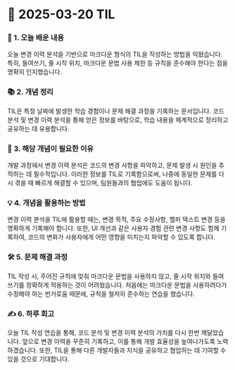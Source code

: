 # 📅 2025-03-20 TIL

### 📖 1. 오늘 배운 내용
오늘 변경 이력 분석을 기반으로 마크다운 형식의 TIL을 작성하는 방법을 익혔습니다. 특히, 들여쓰기, 줄 시작 위치, 마크다운 문법 사용 제한 등 규칙을 준수해야 한다는 점을 명확히 인지했습니다.

### 📚 2. 개념 정리
TIL은 특정 날짜에 발생한 학습 경험이나 문제 해결 과정을 기록하는 문서입니다. 코드 분석 및 변경 이력 분석을 통해 얻은 정보를 바탕으로, 학습 내용을 체계적으로 정리하고 공유하는 데 유용합니다.

### 🤔 3. 해당 개념이 필요한 이유
개발 과정에서 변경 이력 분석은 코드의 변경 사항을 파악하고, 문제 발생 시 원인을 추적하는 데 필수적입니다. 이러한 정보를 TIL로 기록함으로써, 나중에 동일한 문제를 다시 겪을 때 빠르게 해결할 수 있으며, 팀원들과의 협업에도 도움이 됩니다.

### 💡 4. 개념을 활용하는 방법
변경 이력 분석을 TIL에 활용할 때는, 변경 목적, 주요 수정사항, 헬퍼 텍스트 변경 등을 명확하게 기록해야 합니다. 또한, UI 개선과 같은 사용자 경험 관련 변경 사항도 함께 기록하여, 코드의 변화가 사용자에게 어떤 영향을 미치는지 파악할 수 있도록 합니다.

### 🛠️ 5. 문제 해결 과정
TIL 작성 시, 주어진 규칙에 맞춰 마크다운 문법을 사용하지 않고, 줄 시작 위치와 들여쓰기를 정확하게 적용하는 것이 어려웠습니다. 처음에는 마크다운 문법을 사용하려다가 수정해야 하는 번거로움 때문에, 규칙을 철저히 준수하는 연습을 했습니다.

### ✍️ 6. 하루 회고
오늘 TIL 작성 연습을 통해, 코드 분석 및 변경 이력 분석의 가치를 다시 한번 깨달았습니다. 앞으로 변경 이력을 꾸준히 기록하고, 이를 통해 개발 효율성을 높여나가도록 노력하겠습니다. 또한, TIL을 통해 다른 개발자들과 지식을 공유하고 협업하는 데 기여할 수 있을 것으로 기대합니다.